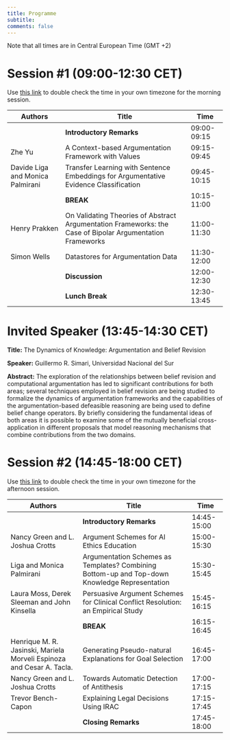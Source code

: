 ```yaml
---
title: Programme 
subtitle: 
comments: false
---
```


Note that all times are in Central European Time (GMT +2)

# Session #1 (09:00-12:30 CET)

Use [this link](https://www.timeanddate.com/worldclock/fixedtime.html?msg=CMNA+Part+1+%28Italy+morning+time%29&iso=20200908T09&p1=215&ah=3&am=30) to double check the time in your own timezone for the morning session.

|  Authors | Title  | Time  |
|----------|---|---|
| | **Introductory Remarks** | 09:00-09:15 |
|  Zhe Yu | A Context-based Argumentation Framework with Values  | 09:15-09:45  | 
|  Davide Liga and Monica Palmirani | Transfer Learning with Sentence Embeddings for Argumentative Evidence Classification  |  09:45-10:15 | 
| | **BREAK** | 10:15-11:00 | 
|  Henry Prakken | On Validating Theories of Abstract Argumentation Frameworks: the Case of Bipolar Argumentation Frameworks | 11:00-11:30 |
|  Simon Wells   | Datastores for Argumentation Data  | 11:30-12:00  | 
| | **Discussion** | 12:00-12:30 |
| | **Lunch Break** | 12:30-13:45 |

# Invited Speaker (13:45-14:30 CET)

**Title:** The Dynamics of Knowledge: Argumentation and Belief Revision

**Speaker:** Guillermo R. Simari, Universidad Nacional del Sur

**Abstract:** The exploration of the relationships between belief revision and computational argumentation has led to significant contributions for both areas; several techniques employed in belief revision are being studied to formalize the dynamics of argumentation frameworks and the capabilities of the argumentation-based defeasible reasoning are being used to define belief change operators. By briefly considering the fundamental ideas of both areas it is possible to examine some of the mutually beneficial cross-application in different proposals that model reasoning mechanisms that combine contributions from the two domains.

# Session #2 (14:45-18:00 CET)

Use [this link](https://www.timeanddate.com/worldclock/fixedtime.html?msg=CMNA+Part+1+%28Italy+morning+time%29&iso=20200908T1445&p1=215&ah=3&am=15) to double check the time in your own timezone for the afternoon session.


|  Authors | Title  | Time  |
|----------|---|---|
| | **Introductory Remarks** | 14:45-15:00 |
| Nancy Green and L. Joshua Crotts  | Argument Schemes for AI Ethics Education | 15:00-15:30 | 
| Liga and Monica Palmirani  | Argumentation Schemes as Templates? Combining Bottom-up and Top-down Knowledge Representation | 15:30-15:45 |  
| Laura Moss, Derek Sleeman and John Kinsella | Persuasive Argument Schemes for Clinical Conflict Resolution: an Empirical Study | 15:45-16:15 |
| | **BREAK** | 16:15-16:45 |
| Henrique M. R. Jasinski, Mariela Morveli Espinoza and Cesar A. Tacla. | Generating Pseudo-natural Explanations for Goal Selection | 16:45-17:00 |
| Nancy Green and L. Joshua Crotts | Towards Automatic Detection of Antithesis | 17:00-17:15 |
| Trevor Bench-Capon | Explaining Legal Decisions Using IRAC | 17:15-17:45 |
| | **Closing Remarks** | 17:45-18:00 |



